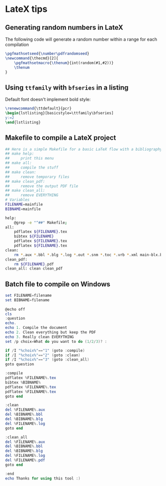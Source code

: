 # LateX tips


## Generating random numbers in LateX

The following code will generate a random number within a range for each compilation

```tex
\pgfmathsetseed{\number\pdfrandomseed}
\newcommand{\thecmd}[2]{ 
	\pgfmathsetmacro{\thenum}{int(random(#1,#2))}
	\thenum
}
```

## Using `ttfamily` with `bfseries` in a listing

Default font doesn't implement bold style:
```latex
\renewcommand{\ttdefault}{pcr}
\begin{lstlisting}[basicstyle=\ttfamily\bfseries]
y:=2
\end{lstlisting}
```

## Makefile to compile a LateX project
```bash
## Here is a simple Makefile for a basic LaTeX flow with a bibliography
## make help:
##     print this menu
## make all:
##     compile the stuff
## make clean:
##     remove temporary files
## make clean_pdf:
##     remove the output PDF file
## make clean_all:
##     remove EVERYTHING
# Variables
FILENAME=mainfile
BIBNAME=mainfile

help:
	@grep -e "^##" Makefile;
all:
	pdflatex ${FILENAME}.tex
	bibtex ${FILENAME}
	pdflatex ${FILENAME}.tex
	pdflatex ${FILENAME}.tex
clean:
	rm *.aux *.bbl *.blg *.log *.out *.snm *.toc *.vrb *.xml main-blx.bib *.nav
clean_pdf:
	rm ${FILENAME}.pdf
clean_all: clean clean_pdf
```

## Batch file to compile on Windows
```powershell
set FILENAME=filename
set BIBNAME=filename
	
@echo off
cls
:question
echo.
echo 1. Compile the document
echo 2. Clean everything but keep the PDF
echo 3. Really clean EVERYTHING
set /p choix=What do you want to do (1/2/3)? :

if /I "%choix%"=="1" (goto :compile)
if /I "%choix%"=="2" (goto :clean)
if /I "%choix%"=="3" (goto :clean_all)
goto question

:compile
pdflatex %FILENAME%.tex
bibtex %BIBNAME%
pdflatex %FILENAME%.tex
pdflatex %FILENAME%.tex
goto end

:clean
del %FILENAME%.aux
del %BIBNAME%.bbl
del %BIBNAME%.blg
del %FILENAME%.log
goto end

:clean_all
del %FILENAME%.aux
del %BIBNAME%.bbl
del %BIBNAME%.blg
del %FILENAME%.log
del %FILENAME%.pdf
goto end

:end
echo Thanks for using this tool :)
```
